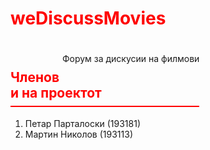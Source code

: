 
<h1 style="color: red">weDiscussMovies</h1>
<div style="float: left; width: 60%;">

<h4 style="display: block; font-weight: normal; text-align: justify; float: right">Форум за дискусии на филмови</h4><br>

<h2 style="padding-bottom: 8px; border-bottom: 2px solid red; color: red">Членови на проектот</h2>
<ol>
	<li>Петар Парталоски (193181)</li>
	<li>Мартин Николов (193113)</li>
</ol>
</div>
